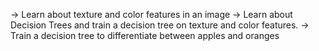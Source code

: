 -> Learn about texture and color features in an image
-> Learn about Decision Trees and train a decision tree on texture and color features.
-> Train a decision tree to differentiate between apples and oranges